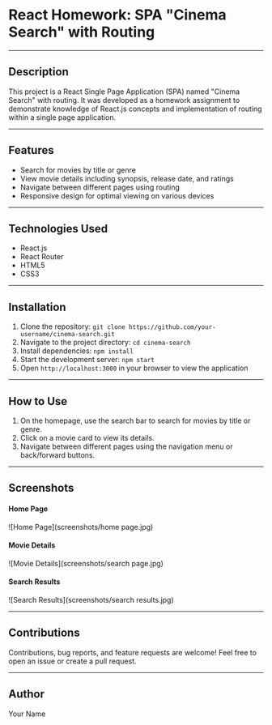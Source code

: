 # React Homework: SPA "Cinema Search" with Routing

---

## Description

This project is a React Single Page Application (SPA) named "Cinema Search" with routing. It was developed as a homework assignment to demonstrate knowledge of React.js concepts and implementation of routing within a single page application.

---

## Features

- Search for movies by title or genre
- View movie details including synopsis, release date, and ratings
- Navigate between different pages using routing
- Responsive design for optimal viewing on various devices

---

## Technologies Used

- React.js
- React Router
- HTML5
- CSS3

---

## Installation

1. Clone the repository: `git clone https://github.com/your-username/cinema-search.git`
2. Navigate to the project directory: `cd cinema-search`
3. Install dependencies: `npm install`
4. Start the development server: `npm start`
5. Open `http://localhost:3000` in your browser to view the application

---

## How to Use

1. On the homepage, use the search bar to search for movies by title or genre.
2. Click on a movie card to view its details.
3. Navigate between different pages using the navigation menu or back/forward buttons.

---

## Screenshots

#### Home Page
![Home Page](screenshots/home page.jpg)

#### Movie Details
![Movie Details](screenshots/search page.jpg)

#### Search Results
![Search Results](screenshots/search results.jpg)

---

## Contributions

Contributions, bug reports, and feature requests are welcome! Feel free to open an issue or create a pull request.

---

## Author

Your Name
